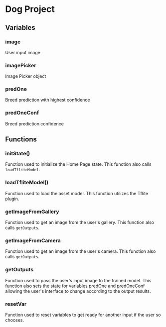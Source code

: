 # Dog Project

## Variables
### image
User input image
### imagePicker
Image Picker object
### predOne
Breed prediction with highest confidence
### predOneConf
Breed prediction confidence

## Functions
### initState()
Function used to initialize the Home Page state. This function also calls `loadTfliteModel`.

### loadTfliteModel()
Function used to load the asset model. This function utilizes the Tflite plugin.

### getImageFromGallery
Function used to get an image from the user's gallery. This function also calls `getOutputs`.

### getImageFromCamera
Function used to get an image from the user's camera. This function also calls `getOutputs`.

### getOutputs
Function used to pass the user's input image to the trained model. This function also sets the state for variables predOne and predOneConf allowing the user's interface to change according to the output results.

### resetVar
Function used to reset variables to get ready for another input if the user so chooses.

